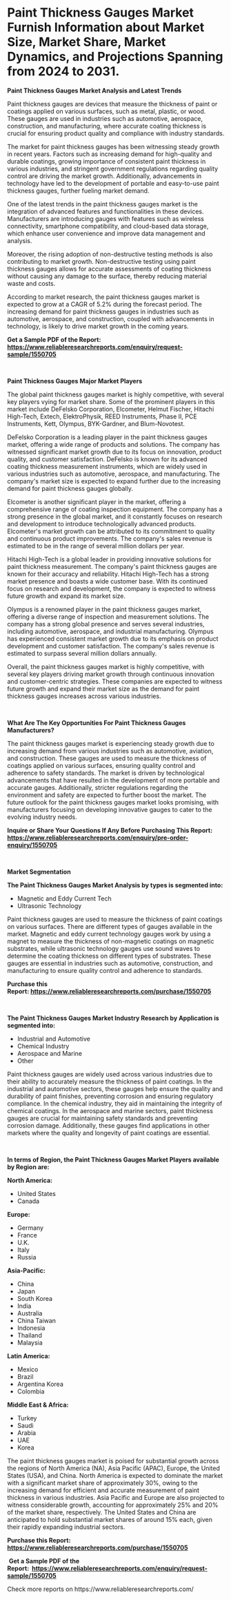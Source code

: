 <p><h1>Paint Thickness Gauges Market Furnish Information about Market Size, Market Share, Market Dynamics, and Projections Spanning from 2024 to 2031.</h1></p><p><strong>Paint Thickness Gauges Market Analysis and Latest Trends</strong></p>
<p><p>Paint thickness gauges are devices that measure the thickness of paint or coatings applied on various surfaces, such as metal, plastic, or wood. These gauges are used in industries such as automotive, aerospace, construction, and manufacturing, where accurate coating thickness is crucial for ensuring product quality and compliance with industry standards.</p><p>The market for paint thickness gauges has been witnessing steady growth in recent years. Factors such as increasing demand for high-quality and durable coatings, growing importance of consistent paint thickness in various industries, and stringent government regulations regarding quality control are driving the market growth. Additionally, advancements in technology have led to the development of portable and easy-to-use paint thickness gauges, further fueling market demand.</p><p>One of the latest trends in the paint thickness gauges market is the integration of advanced features and functionalities in these devices. Manufacturers are introducing gauges with features such as wireless connectivity, smartphone compatibility, and cloud-based data storage, which enhance user convenience and improve data management and analysis.</p><p>Moreover, the rising adoption of non-destructive testing methods is also contributing to market growth. Non-destructive testing using paint thickness gauges allows for accurate assessments of coating thickness without causing any damage to the surface, thereby reducing material waste and costs.</p><p>According to market research, the paint thickness gauges market is expected to grow at a CAGR of 5.2% during the forecast period. The increasing demand for paint thickness gauges in industries such as automotive, aerospace, and construction, coupled with advancements in technology, is likely to drive market growth in the coming years.</p></p>
<p><strong>Get a Sample PDF of the Report:&nbsp; <a href="https://www.reliableresearchreports.com/enquiry/request-sample/1550705">https://www.reliableresearchreports.com/enquiry/request-sample/1550705</a></strong></p>
<p>&nbsp;</p>
<p><strong>Paint Thickness Gauges Major Market Players</strong></p>
<p><p>The global paint thickness gauges market is highly competitive, with several key players vying for market share. Some of the prominent players in this market include DeFelsko Corporation, Elcometer, Helmut Fischer, Hitachi High-Tech, Extech, ElektroPhysik, REED Instruments, Phase II, PCE Instruments, Kett, Olympus, BYK-Gardner, and Blum-Novotest.</p><p>DeFelsko Corporation is a leading player in the paint thickness gauges market, offering a wide range of products and solutions. The company has witnessed significant market growth due to its focus on innovation, product quality, and customer satisfaction. DeFelsko is known for its advanced coating thickness measurement instruments, which are widely used in various industries such as automotive, aerospace, and manufacturing. The company's market size is expected to expand further due to the increasing demand for paint thickness gauges globally.</p><p>Elcometer is another significant player in the market, offering a comprehensive range of coating inspection equipment. The company has a strong presence in the global market, and it constantly focuses on research and development to introduce technologically advanced products. Elcometer's market growth can be attributed to its commitment to quality and continuous product improvements. The company's sales revenue is estimated to be in the range of several million dollars per year.</p><p>Hitachi High-Tech is a global leader in providing innovative solutions for paint thickness measurement. The company's paint thickness gauges are known for their accuracy and reliability. Hitachi High-Tech has a strong market presence and boasts a wide customer base. With its continued focus on research and development, the company is expected to witness future growth and expand its market size.</p><p>Olympus is a renowned player in the paint thickness gauges market, offering a diverse range of inspection and measurement solutions. The company has a strong global presence and serves several industries, including automotive, aerospace, and industrial manufacturing. Olympus has experienced consistent market growth due to its emphasis on product development and customer satisfaction. The company's sales revenue is estimated to surpass several million dollars annually.</p><p>Overall, the paint thickness gauges market is highly competitive, with several key players driving market growth through continuous innovation and customer-centric strategies. These companies are expected to witness future growth and expand their market size as the demand for paint thickness gauges increases across various industries.</p></p>
<p>&nbsp;</p>
<p><strong>What Are The Key Opportunities For Paint Thickness Gauges Manufacturers?</strong></p>
<p><p>The paint thickness gauges market is experiencing steady growth due to increasing demand from various industries such as automotive, aviation, and construction. These gauges are used to measure the thickness of coatings applied on various surfaces, ensuring quality control and adherence to safety standards. The market is driven by technological advancements that have resulted in the development of more portable and accurate gauges. Additionally, stricter regulations regarding the environment and safety are expected to further boost the market. The future outlook for the paint thickness gauges market looks promising, with manufacturers focusing on developing innovative gauges to cater to the evolving industry needs.</p></p>
<p><strong>Inquire or Share Your Questions If Any Before Purchasing This Report: <a href="https://www.reliableresearchreports.com/enquiry/pre-order-enquiry/1550705">https://www.reliableresearchreports.com/enquiry/pre-order-enquiry/1550705</a></strong></p>
<p>&nbsp;</p>
<p><strong>Market Segmentation</strong></p>
<p><strong>The Paint Thickness Gauges Market Analysis by types is segmented into:</strong></p>
<p><ul><li>Magnetic and Eddy Current Tech</li><li>Ultrasonic Technology</li></ul></p>
<p><p>Paint thickness gauges are used to measure the thickness of paint coatings on various surfaces. There are different types of gauges available in the market. Magnetic and eddy current technology gauges work by using a magnet to measure the thickness of non-magnetic coatings on magnetic substrates, while ultrasonic technology gauges use sound waves to determine the coating thickness on different types of substrates. These gauges are essential in industries such as automotive, construction, and manufacturing to ensure quality control and adherence to standards.</p></p>
<p><strong>Purchase this Report:&nbsp;<a href="https://www.reliableresearchreports.com/purchase/1550705">https://www.reliableresearchreports.com/purchase/1550705</a></strong></p>
<p>&nbsp;</p>
<p><strong>The Paint Thickness Gauges Market Industry Research by Application is segmented into:</strong></p>
<p><ul><li>Industrial and Automotive</li><li>Chemical Industry</li><li>Aerospace and Marine</li><li>Other</li></ul></p>
<p><p>Paint thickness gauges are widely used across various industries due to their ability to accurately measure the thickness of paint coatings. In the industrial and automotive sectors, these gauges help ensure the quality and durability of paint finishes, preventing corrosion and ensuring regulatory compliance. In the chemical industry, they aid in maintaining the integrity of chemical coatings. In the aerospace and marine sectors, paint thickness gauges are crucial for maintaining safety standards and preventing corrosion damage. Additionally, these gauges find applications in other markets where the quality and longevity of paint coatings are essential.</p></p>
<p>&nbsp;</p>
<p><strong>In terms of Region, the Paint Thickness Gauges Market Players available by Region are:</strong></p>
<p>
    <p> <strong> North America: </strong>
        <ul>
            <li>United States</li>
            <li>Canada</li>
        </ul>
        </p> 
    <p> <strong> Europe: </strong>
        <ul>
            <li>Germany</li>
            <li>France</li>
            <li>U.K.</li>
            <li>Italy</li>
            <li>Russia</li>
        </ul>
        </p> 
    <p> <strong> Asia-Pacific: </strong>
        <ul>
            <li>China</li>
            <li>Japan</li>
            <li>South Korea</li>
            <li>India</li>
            <li>Australia</li>
            <li>China Taiwan</li>
            <li>Indonesia</li>
            <li>Thailand</li>
            <li>Malaysia</li>
        </ul>
        </p> 
    <p> <strong> Latin America: </strong>
        <ul>
            <li>Mexico</li>
            <li>Brazil</li>
            <li>Argentina Korea</li>
            <li>Colombia</li>
        </ul>
        </p> 
    <p> <strong> Middle East & Africa: </strong>
        <ul>
            <li>Turkey</li>
            <li>Saudi</li>
            <li>Arabia</li>
            <li>UAE</li>
            <li>Korea</li>
        </ul>
    </p>
    </p>
<p><p>The paint thickness gauges market is poised for substantial growth across the regions of North America (NA), Asia Pacific (APAC), Europe, the United States (USA), and China. North America is expected to dominate the market with a significant market share of approximately 30%, owing to the increasing demand for efficient and accurate measurement of paint thickness in various industries. Asia Pacific and Europe are also projected to witness considerable growth, accounting for approximately 25% and 20% of the market share, respectively. The United States and China are anticipated to hold substantial market shares of around 15% each, given their rapidly expanding industrial sectors.</p></p>
<p><strong>Purchase this Report: <a href="https://www.reliableresearchreports.com/purchase/1550705">https://www.reliableresearchreports.com/purchase/1550705</a></strong></p>
<p>&nbsp;<strong>Get a Sample PDF of the Report:&nbsp;&nbsp;<a href="https://www.reliableresearchreports.com/enquiry/request-sample/1550705">https://www.reliableresearchreports.com/enquiry/request-sample/1550705</a></strong></p>
<p><strong></strong></p>
<p>Check more reports on https://www.reliableresearchreports.com/</p>